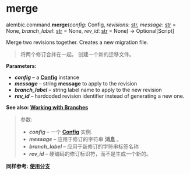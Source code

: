 # merge

alembic.command.**merge**(*config*:  Config, *revisions*:  [str], *message*:  [str] = None, *branch_label*:  [str] = None, *rev_id*:  [str] = None) → Optional\[Script\]

[str]: https://docs.python.org/3/library/stdtypes.html#str
[Config]: ../zh/08_03_configuration.md
[Working with Branches]: ../zh/05_working_with_branches.md
[使用分支]: ../zh/05_working_with_branches.md

Merge two revisions together. Creates a new migration file.

> 将两个修订合并在一起。 创建一个新的迁移文件。

**Parameters:**

* ***config*** – a **[Config]** instance
* ***message*** – string **message** to apply to the revision
* ***branch_label*** – string label name to apply to the new revision
* ***rev_id*** – hardcoded revision identifier instead of generating a new one.

**See also:**  **[Working with Branches]**

> 参数:
>
> * ***config*** – 一个 **[Config]** 实例.
> * ***message*** – 应用于修订的字符串 **消息** 。
> * ***branch_label*** – 应用于新修订的字符串标签名称
> * ***rev_id*** – 硬编码的修订标识符，而不是生成一个新的。

**同样参考:**  **[使用分支]**
